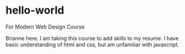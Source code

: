 # hello-world
For Modern Web Design Course

Brianne here. I am taking this course to add skills to my resume.
I have basic understanding of html and css, but am unfamiliar with javascript.
